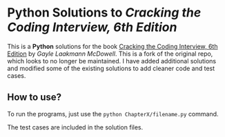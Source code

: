 # Python Solutions to *Cracking the Coding Interview, 6th Edition*

This is a **Python** solutions for the book [Cracking the Coding Interview, 6th Edition](https://www.careercup.com/book) by *Gayle Laakmann McDowell*. This is a fork of the original repo, which looks to no longer be maintained. I have added additional solutions and modified some of the existing solutions to add cleaner code and test cases. 

## How to use?

To run the programs, just use the `python ChapterX/filename.py` command.

The test cases are included in the solution files.
